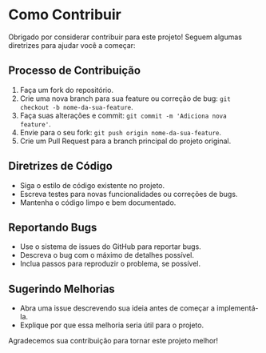 # Como Contribuir

Obrigado por considerar contribuir para este projeto! Seguem algumas diretrizes para ajudar você a começar:

## Processo de Contribuição

1. Faça um fork do repositório.
2. Crie uma nova branch para sua feature ou correção de bug: `git checkout -b nome-da-sua-feature`.
3. Faça suas alterações e commit: `git commit -m 'Adiciona nova feature'`.
4. Envie para o seu fork: `git push origin nome-da-sua-feature`.
5. Crie um Pull Request para a branch principal do projeto original.

## Diretrizes de Código

- Siga o estilo de código existente no projeto.
- Escreva testes para novas funcionalidades ou correções de bugs.
- Mantenha o código limpo e bem documentado.

## Reportando Bugs

- Use o sistema de issues do GitHub para reportar bugs.
- Descreva o bug com o máximo de detalhes possível.
- Inclua passos para reproduzir o problema, se possível.

## Sugerindo Melhorias

- Abra uma issue descrevendo sua ideia antes de começar a implementá-la.
- Explique por que essa melhoria seria útil para o projeto.

Agradecemos sua contribuição para tornar este projeto melhor!
